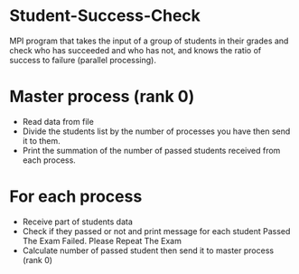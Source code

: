 # Student-Success-Check
MPI program that takes the input of a group of students in their grades and check who has succeeded and who has not, and knows the ratio of success to failure (parallel processing).
<br>

# Master process (rank 0)
  - Read data from file
  - Divide the students list by the number of processes you have then send it to them.
  - Print the summation of the number of passed students received from each process.<br>
# For each process
  - Receive part of students data
  - Check if they passed or not and print message for each student
<Student ID> Passed The Exam
<Student ID> Failed. Please Repeat The Exam
- Calculate number of passed student then send it to master process (rank 0)
